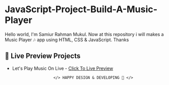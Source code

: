 # JavaScript-Project-Build-A-Music-Player

Hello world, I'm Samiur Rahman Mukul. Now at this repository i will makes a Music Player 🎶 app using HTML, CSS &amp; JavaScript. Thanks

## 🔰 Live Preview Projects

- Let's Play Music On Live - [Click To Live Preview][music-player]

                        </> HAPPY DESIGN & DEVELOPING 🤣 </>

<!-- project link -->

[music-player]: https://samiurrahmanmukul.github.io/JavaScript-Project-Build-A-Music-Player/index.html
